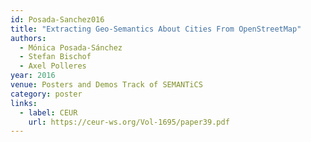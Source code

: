 ```yaml
---
id: Posada-Sanchez016
title: "Extracting Geo-Semantics About Cities From OpenStreetMap"
authors:
  - Mónica Posada-Sánchez
  - Stefan Bischof
  - Axel Polleres
year: 2016
venue: Posters and Demos Track of SEMANTiCS
category: poster
links:
  - label: CEUR
    url: https://ceur-ws.org/Vol-1695/paper39.pdf
---
```

